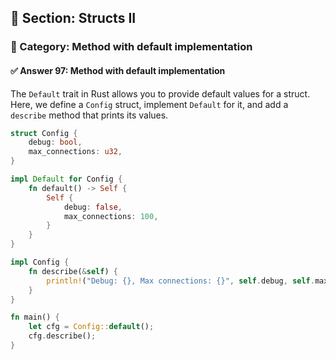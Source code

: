 ## 📘 Section: Structs II  
### 🔹 Category: Method with default implementation  
#### ✅ Answer 97: Method with default implementation

The `Default` trait in Rust allows you to provide default values for a struct. Here, we define a `Config` struct, implement `Default` for it, and add a `describe` method that prints its values.

```rust
struct Config {
    debug: bool,
    max_connections: u32,
}

impl Default for Config {
    fn default() -> Self {
        Self {
            debug: false,
            max_connections: 100,
        }
    }
}

impl Config {
    fn describe(&self) {
        println!("Debug: {}, Max connections: {}", self.debug, self.max_connections);
    }
}

fn main() {
    let cfg = Config::default();
    cfg.describe();
}
```
